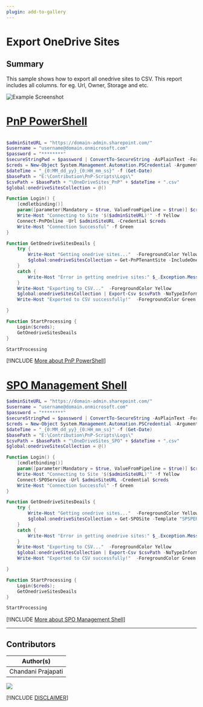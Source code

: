 ```yaml
---
plugin: add-to-gallery
---
```


# Export OneDrive Sites

## Summary
This sample shows how to export all onedrive sites to CSV. This report includes all columns. for eg. Url, Owner, Storage and etc.

![Example Screenshot](assets/example.png)

# [PnP PowerShell](#tab/pnpps)

```powershell

$adminSiteURL = "https://domain-admin.sharepoint.com/"
$username = "username@domain.onmicrosoft.com"
$password = "********"
$secureStringPwd = $password | ConvertTo-SecureString -AsPlainText -Force 
$creds = New-Object System.Management.Automation.PSCredential -ArgumentList $username, $secureStringPwd
$dateTime = "_{0:MM_dd_yy}_{0:HH_mm_ss}" -f (Get-Date)
$basePath = "E:\Contribution\PnP-Scripts\Logs\"
$csvPath = $basePath + "\OneDriveSites_PnP" + $dateTime + ".csv"
$global:onedriveSitesCollection = @()

Function Login() {
    [cmdletbinding()]
    param([parameter(Mandatory = $true, ValueFromPipeline = $true)] $creds)     
    Write-Host "Connecting to Site '$($adminSiteURL)'" -f Yellow   
    Connect-PnPOnline -Url $adminSiteURL -Credential $creds
    Write-Host "Connection Successful" -f Green 
}

Function GetOnedriveSitesDeails {    
    try {
        Write-Host "Getting onedrive sites..."  -ForegroundColor Yellow 
        $global:onedriveSitesCollection = Get-PnPTenantSite -IncludeOneDriveSites -Filter "Url -like '-my.sharepoint.com/personal/'" | select *          
    }
    catch {
        Write-Host "Error in getting onedrive sites:" $_.Exception.Message -ForegroundColor Red                 
    }
    Write-Host "Exporting to CSV..."  -ForegroundColor Yellow 
    $global:onedriveSitesCollection | Export-Csv $csvPath -NoTypeInformation -Append
    Write-Host "Exported to CSV successfully!"  -ForegroundColor Green	

}

Function StartProcessing {
    Login($creds);
    GetOnedriveSitesDeails
}

StartProcessing
```
[!INCLUDE [More about PnP PowerShell](../../docfx/includes/MORE-PNPPS.md)]

# [SPO Management Shell](#tab/spoms-ps)

```powershell
$adminSiteURL = "https://domain-admin.sharepoint.com/"
$username = "username@domain.onmicrosoft.com"
$password = "********"
$secureStringPwd = $password | ConvertTo-SecureString -AsPlainText -Force 
$creds = New-Object System.Management.Automation.PSCredential -ArgumentList $username, $secureStringPwd
$dateTime = "_{0:MM_dd_yy}_{0:HH_mm_ss}" -f (Get-Date)
$basePath = "E:\Contribution\PnP-Scripts\Logs\"
$csvPath = $basePath + "\OneDriveSites_SPO" + $dateTime + ".csv"
$global:onedriveSitesCollection = @()

Function Login() {
    [cmdletbinding()]
    param([parameter(Mandatory = $true, ValueFromPipeline = $true)] $creds)     
    Write-Host "Connecting to Site '$($adminSiteURL)'" -f Yellow   
    Connect-SPOService -Url $adminSiteURL -Credential $creds
    Write-Host "Connection Successful" -f Green 
}

Function GetOnedriveSitesDeails {    
    try {
        Write-Host "Getting onedrive sites..."  -ForegroundColor Yellow 
        $global:onedriveSitesCollection = Get-SPOSite -Template "SPSPERS" -limit ALL -includepersonalsite $True | select *        
    }
    catch {
        Write-Host "Error in getting onedrive sites:" $_.Exception.Message -ForegroundColor Red                 
    }
    Write-Host "Exporting to CSV..."  -ForegroundColor Yellow 
    $global:onedriveSitesCollection | Export-Csv $csvPath -NoTypeInformation -Append
    Write-Host "Exported to CSV successfully!"  -ForegroundColor Green	

}

Function StartProcessing {
    Login($creds);
    GetOnedriveSitesDeails
}

StartProcessing
```
[!INCLUDE [More about SPO Management Shell](../../docfx/includes/MORE-SPOMS.md)]
***


## Contributors

| Author(s) |
|-----------|
| Chandani Prajapati |



<img src="https://m365-visitor-stats.azurewebsites.net/script-samples/scripts/export-onedrive-sites-details-to-csv?labelText=Visitors" class="img-visitor" aria-hidden="true" />

[!INCLUDE [DISCLAIMER](../../docfx/includes/DISCLAIMER.md)]
